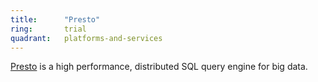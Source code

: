 ```yaml
---
title:      "Presto"
ring:       trial
quadrant:   platforms-and-services
---
```


[Presto](https://prestosql.io/) is a high performance, distributed SQL query engine for big data.